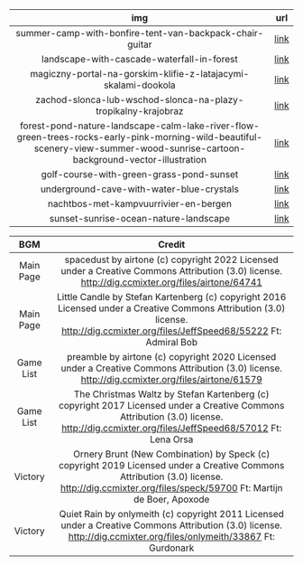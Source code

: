 |                                                                                      img                                                                                      |                                                                                                                         url                                                                                                                         |
|:-----------------------------------------------------------------------------------------------------------------------------------------------------------------------------:|:---------------------------------------------------------------------------------------------------------------------------------------------------------------------------------------------------------------------------------------------------:|
| summer-camp-with-bonfire-tent-van-backpack-chair-guitar                                                                                                                       |                                                              [link](https://img.freepik.com/free-vector/summer-camp-with-bonfire-tent-van-backpack-chair-guitar_107791-5223.jpg?w=1200)                                                             |
| landscape-with-cascade-waterfall-in-forest                                                                                                                                    |                                                                    [link](https://img.freepik.com/free-vector/landscape-with-cascade-waterfall-in-forest_107791-7143.jpg?w=1200)                                                                    |
| magiczny-portal-na-gorskim-klifie-z-latajacymi-skalami-dookola                                                                                                                |                                                        [link](https://img.freepik.com/darmowe-wektory/magiczny-portal-na-gorskim-klifie-z-latajacymi-skalami-dookola_107791-4674.jpg?w=1200)                                                        |
| zachod-slonca-lub-wschod-slonca-na-plazy-tropikalny-krajobraz                                                                                                                 |                                                         [link](https://img.freepik.com/darmowe-wektory/zachod-slonca-lub-wschod-slonca-na-plazy-tropikalny-krajobraz_107791-1775.jpg?w=1200)                                                        |
| forest-pond-nature-landscape-calm-lake-river-flow-green-trees-rocks-early-pink-morning-wild-beautiful-scenery-view-summer-wood-sunrise-cartoon-background-vector-illustration | [link](https://img.freepik.com/premium-vector/forest-pond-nature-landscape-calm-lake-river-flow-green-trees-rocks-early-pink-morning-wild-beautiful-scenery-view-summer-wood-sunrise-cartoon-background-vector-illustration_107791-7555.jpg?w=1200) |
| golf-course-with-green-grass-pond-sunset                                                                                                                                      |                                                                     [link](https://img.freepik.com/free-vector/golf-course-with-green-grass-pond-sunset_107791-6976.jpg?w=1200)                                                                     |
| underground-cave-with-water-blue-crystals                                                                                                                                     |                                                                     [link](https://img.freepik.com/free-vector/underground-cave-with-water-blue-crystals_107791-7339.jpg?w=1200)                                                                    |
| nachtbos-met-kampvuurrivier-en-bergen                                                                                                                                         |                                                                      [link](https://img.freepik.com/vrije-vector/nachtbos-met-kampvuurrivier-en-bergen_107791-6993.jpg?w=1200)                                                                      |
| sunset-sunrise-ocean-nature-landscape                                                                                                                                         |                                                                       [link](https://img.freepik.com/free-vector/sunset-sunrise-ocean-nature-landscape_33099-2244.jpg?w=1100)                                                                       |



|    BGM    |                                                                                             Credit                                                                                             |
|:---------:|:----------------------------------------------------------------------------------------------------------------------------------------------------------------------------------------------:|
| Main Page |                        spacedust by airtone (c) copyright 2022 Licensed under a Creative Commons Attribution (3.0) license. http://dig.ccmixter.org/files/airtone/64741                        |
| Main Page |       Little Candle by Stefan Kartenberg (c) copyright 2016 Licensed under a Creative Commons Attribution (3.0) license. http://dig.ccmixter.org/files/JeffSpeed68/55222 Ft: Admiral Bob       |
| Game List |                        preamble by airtone (c) copyright 2020 Licensed under a Creative Commons Attribution (3.0) license. http://dig.ccmixter.org/files/airtone/61579                         |
| Game List |     The Christmas Waltz by Stefan Kartenberg (c) copyright 2017 Licensed under a Creative Commons Attribution (3.0) license. http://dig.ccmixter.org/files/JeffSpeed68/57012 Ft: Lena Orsa     |
|  Victory  | Ornery Brunt (New Combination) by Speck (c) copyright 2019 Licensed under a Creative Commons Attribution (3.0) license. http://dig.ccmixter.org/files/speck/59700 Ft: Martijn de Boer, Apoxode |
|  Victory  |               Quiet Rain by onlymeith (c) copyright 2011 Licensed under a Creative Commons Attribution (3.0) license. http://dig.ccmixter.org/files/onlymeith/33867 Ft: Gurdonark              |
